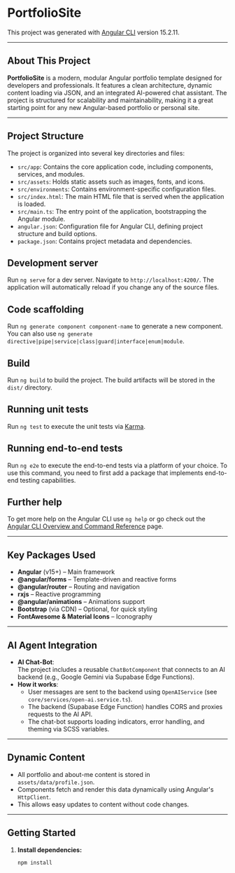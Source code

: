 # PortfolioSite

This project was generated with [Angular CLI](https://github.com/angular/angular-cli) version 15.2.11.

---

## About This Project

**PortfolioSite** is a modern, modular Angular portfolio template designed for developers and professionals. It features a clean architecture, dynamic content loading via JSON, and an integrated AI-powered chat assistant. The project is structured for scalability and maintainability, making it a great starting point for any new Angular-based portfolio or personal site.

---

## Project Structure

The project is organized into several key directories and files:

- `src/app`: Contains the core application code, including components, services, and modules.
- `src/assets`: Holds static assets such as images, fonts, and icons.
- `src/environments`: Contains environment-specific configuration files.
- `src/index.html`: The main HTML file that is served when the application is loaded.
- `src/main.ts`: The entry point of the application, bootstrapping the Angular module.
- `angular.json`: Configuration file for Angular CLI, defining project structure and build options.
- `package.json`: Contains project metadata and dependencies.

## Development server

Run `ng serve` for a dev server. Navigate to `http://localhost:4200/`. The application will automatically reload if you change any of the source files.

## Code scaffolding

Run `ng generate component component-name` to generate a new component. You can also use `ng generate directive|pipe|service|class|guard|interface|enum|module`.

## Build

Run `ng build` to build the project. The build artifacts will be stored in the `dist/` directory.

## Running unit tests

Run `ng test` to execute the unit tests via [Karma](https://karma-runner.github.io).

## Running end-to-end tests

Run `ng e2e` to execute the end-to-end tests via a platform of your choice. To use this command, you need to first add a package that implements end-to-end testing capabilities.

## Further help

To get more help on the Angular CLI use `ng help` or go check out the [Angular CLI Overview and Command Reference](https://angular.io/cli) page.

---

## Key Packages Used

- **Angular** (v15+) – Main framework
- **@angular/forms** – Template-driven and reactive forms
- **@angular/router** – Routing and navigation
- **rxjs** – Reactive programming
- **@angular/animations** – Animations support
- **Bootstrap** (via CDN) – Optional, for quick styling
- **FontAwesome & Material Icons** – Iconography

---

## AI Agent Integration

- **AI Chat-Bot**:  
  The project includes a reusable `ChatBotComponent` that connects to an AI backend (e.g., Google Gemini via Supabase Edge Functions).
- **How it works**:  
  - User messages are sent to the backend using `OpenAIService` (see `core/services/open-ai.service.ts`).
  - The backend (Supabase Edge Function) handles CORS and proxies requests to the AI API.
  - The chat-bot supports loading indicators, error handling, and theming via SCSS variables.

---

## Dynamic Content

- All portfolio and about-me content is stored in `assets/data/profile.json`.
- Components fetch and render this data dynamically using Angular's `HttpClient`.
- This allows easy updates to content without code changes.

---

## Getting Started

1. **Install dependencies:**
   ```bash
   npm install
